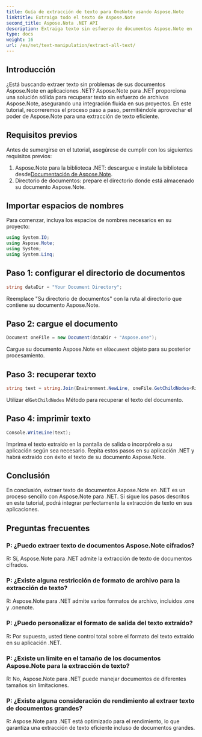 ```yaml
---
title: Guía de extracción de texto para OneNote usando Aspose.Note
linktitle: Extraiga todo el texto de Aspose.Note
second_title: Aspose.Nota .NET API
description: Extraiga texto sin esfuerzo de documentos Aspose.Note en .NET con Aspose.Note para .NET. Siga nuestra guía paso a paso para una integración perfecta.
type: docs
weight: 16
url: /es/net/text-manipulation/extract-all-text/
---
```

## Introducción
¿Está buscando extraer texto sin problemas de sus documentos Aspose.Note en aplicaciones .NET? Aspose.Note para .NET proporciona una solución sólida para recuperar texto sin esfuerzo de archivos Aspose.Note, asegurando una integración fluida en sus proyectos. En este tutorial, recorreremos el proceso paso a paso, permitiéndole aprovechar el poder de Aspose.Note para una extracción de texto eficiente.
## Requisitos previos
Antes de sumergirse en el tutorial, asegúrese de cumplir con los siguientes requisitos previos:
1.  Aspose.Note para la biblioteca .NET: descargue e instale la biblioteca desde[Documentación de Aspose.Note](https://reference.aspose.com/note/net/).
2. Directorio de documentos: prepare el directorio donde está almacenado su documento Aspose.Note.
## Importar espacios de nombres
Para comenzar, incluya los espacios de nombres necesarios en su proyecto:
```csharp
using System.IO;
using Aspose.Note;
using System;
using System.Linq;
```
## Paso 1: configurar el directorio de documentos
```csharp
string dataDir = "Your Document Directory";
```
Reemplace "Su directorio de documentos" con la ruta al directorio que contiene su documento Aspose.Note.
## Paso 2: cargue el documento
```csharp
Document oneFile = new Document(dataDir + "Aspose.one");
```
Cargue su documento Aspose.Note en el`Document` objeto para su posterior procesamiento.
## Paso 3: recuperar texto
```csharp
string text = string.Join(Environment.NewLine, oneFile.GetChildNodes<RichText>().Select(e => e.Text)) + Environment.NewLine;
```
 Utilizar el`GetChildNodes` Método para recuperar el texto del documento.
## Paso 4: imprimir texto
```csharp
Console.WriteLine(text);
```
Imprima el texto extraído en la pantalla de salida o incorpórelo a su aplicación según sea necesario.
Repita estos pasos en su aplicación .NET y habrá extraído con éxito el texto de su documento Aspose.Note.
## Conclusión
En conclusión, extraer texto de documentos Aspose.Note en .NET es un proceso sencillo con Aspose.Note para .NET. Si sigue los pasos descritos en este tutorial, podrá integrar perfectamente la extracción de texto en sus aplicaciones.
## Preguntas frecuentes
### P: ¿Puedo extraer texto de documentos Aspose.Note cifrados?
R: Sí, Aspose.Note para .NET admite la extracción de texto de documentos cifrados.
### P: ¿Existe alguna restricción de formato de archivo para la extracción de texto?
R: Aspose.Note para .NET admite varios formatos de archivo, incluidos .one y .onenote.
### P: ¿Puedo personalizar el formato de salida del texto extraído?
R: Por supuesto, usted tiene control total sobre el formato del texto extraído en su aplicación .NET.
### P: ¿Existe un límite en el tamaño de los documentos Aspose.Note para la extracción de texto?
R: No, Aspose.Note para .NET puede manejar documentos de diferentes tamaños sin limitaciones.
### P: ¿Existe alguna consideración de rendimiento al extraer texto de documentos grandes?
R: Aspose.Note para .NET está optimizado para el rendimiento, lo que garantiza una extracción de texto eficiente incluso de documentos grandes.